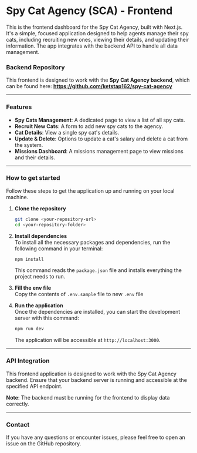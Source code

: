 # Spy Cat Agency (SCA) - Frontend

This is the frontend dashboard for the Spy Cat Agency, built with Next.js. It's a simple, focused application designed to help agents manage their spy cats, including recruiting new ones, viewing their details, and updating their information. The app integrates with the backend API to handle all data management.

### Backend Repository
This frontend is designed to work with the **Spy Cat Agency backend**, which can be found here:
**https://github.com/ketstap162/spy-cat-agency**

---

### Features
* **Spy Cats Management**: A dedicated page to view a list of all spy cats.
* **Recruit New Cats**: A form to add new spy cats to the agency.
* **Cat Details**: View a single spy cat's details.
* **Update & Delete**: Options to update a cat's salary and delete a cat from the system.
* **Missions Dashboard**: A missions management page to view missions and their details.

---

### How to get started

Follow these steps to get the application up and running on your local machine.

1) **Clone the repository**
    ```bash
    git clone <your-repository-url>
    cd <your-repository-folder>
    ```

2) **Install dependencies**  
    To install all the necessary packages and dependencies, run the following command in your terminal:
    ```bash
    npm install
    ```
    This command reads the `package.json` file and installs everything the project needs to run.

3) **Fill the env file**  
    Copy the contents of `.env.sample` file to new `.env` file 

4) **Run the application**  
    Once the dependencies are installed, you can start the development server with this command:
    ```bash
    npm run dev
    ```
    The application will be accessible at `http://localhost:3000`.

---

### API Integration

This frontend application is designed to work with the Spy Cat Agency backend. Ensure that your backend server is running and accessible at the specified API endpoint.

**Note**: The backend must be running for the frontend to display data correctly.

---

### Contact

If you have any questions or encounter issues, please feel free to open an issue on the GitHub repository.